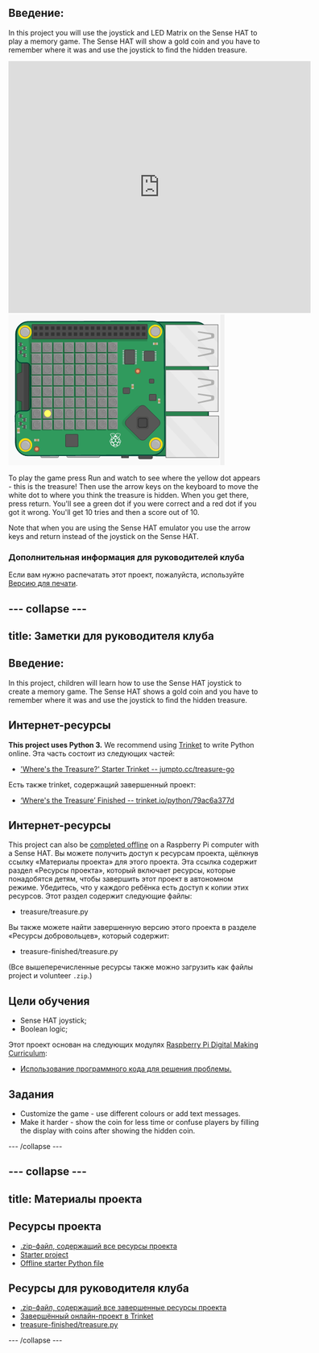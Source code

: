 ## Введение:

In this project you will use the joystick and LED Matrix on the Sense HAT to play a memory game. The Sense HAT will show a gold coin and you have to remember where it was and use the joystick to find the hidden treasure.

<div class="trinket">
  <iframe src="https://trinket.io/embed/python/79ac6a377d?outputOnly=true&start=result" width="600" height="500" frameborder="0" marginwidth="0" marginheight="0" allowfullscreen mark="crwd-mark">
</iframe> <img src="images/treasure-final.png" />
</div>

To play the game press Run and watch to see where the yellow dot appears - this is the treasure! Then use the arrow keys on the keyboard to move the white dot to where you think the treasure is hidden. When you get there, press return. You'll see a green dot if you were correct and a red dot if you got it wrong. You'll get 10 tries and then a score out of 10.

Note that when you are using the Sense HAT emulator you use the arrow keys and return instead of the joystick on the Sense HAT.

### Дополнительная информация для руководителей клуба

Если вам нужно распечатать этот проект, пожалуйста, используйте [Версию для печати](https://projects.raspberrypi.org/en/projects/wheres-the-treasure/print).

## \--- collapse \---

## title: Заметки для руководителя клуба

## Введение:

In this project, children will learn how to use the Sense HAT joystick to create a memory game. The Sense HAT shows a gold coin and you have to remember where it was and use the joystick to find the hidden treasure.

## Интернет-ресурсы

**This project uses Python 3.** We recommend using [Trinket](https://trinket.io/) to write Python online. Эта часть состоит из следующих частей:

* ['Where's the Treasure?' Starter Trinket -- jumpto.cc/treasure-go](http://jumpto.cc/treasure-go)

Есть также trinket, содержащий завершенный проект:

* [‘Where's the Treasure’ Finished -- trinket.io/python/79ac6a377d](https://trinket.io/python/79ac6a377d)

## Интернет-ресурсы

This project can also be [completed offline](https://www.codeclubprojects.org/en-GB/resources/physical-sense-hat/) on a Raspberry Pi computer with a Sense HAT. Вы можете получить доступ к ресурсам проекта, щёлкнув ссылку «Материалы проекта» для этого проекта. Эта ссылка содержит раздел «Ресурсы проекта», который включает ресурсы, которые понадобятся детям, чтобы завершить этот проект в автономном режиме. Убедитесь, что у каждого ребёнка есть доступ к копии этих ресурсов. Этот раздел содержит следующие файлы:

* treasure/treasure.py

Вы также можете найти завершенную версию этого проекта в разделе «Ресурсы добровольцев», который содержит:

* treasure-finished/treasure.py

(Все вышеперечисленные ресурсы также можно загрузить как файлы project и volunteer `.zip`.)

## Цели обучения

* Sense HAT joystick;
* Boolean logic;

Этот проект основан на следующих модулях [Raspberry Pi Digital Making Curriculum](http://rpf.io/curriculum):

* [Использование программного кода для решения проблемы.](https://www.raspberrypi.org/curriculum/programming/builder)

## Задания

* Customize the game - use different colours or add text messages. 
* Make it harder - show the coin for less time or confuse players by filling the display with coins after showing the hidden coin. 

\--- /collapse \---

## \--- collapse \---

## title: Материалы проекта

## Ресурсы проекта

* [.zip-файл, содержащий все ресурсы проекта](resources/treasure-project-resources.zip)
* [Starter project](http://jumpto.cc/treasure-go)
* [Offline starter Python file](resources/treasure-treasure.py)

## Ресурсы для руководителя клуба

* [.zip-файл, содержащий все завершенные ресурсы проекта](resources/treasure-volunteer-resources.zip)
* [Завершённый онлайн-проект в Trinket](https://trinket.io/python/79ac6a377d)
* [treasure-finished/treasure.py](resources/treasure-finished-treasure.py)

\--- /collapse \---